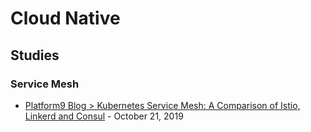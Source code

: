 # Cloud Native

## Studies

### Service Mesh

* [Platform9 Blog > Kubernetes Service Mesh: A Comparison of Istio, Linkerd and Consul](https://platform9.com/blog/kubernetes-service-mesh-a-comparison-of-istio-linkerd-and-consul/) - October 21, 2019
